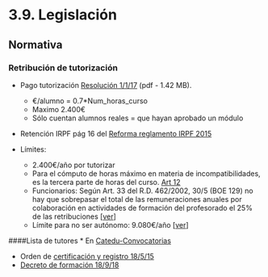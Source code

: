 
# 3.9. Legislación

## Normativa

### Retribución de tutorización

* Pago tutorización [Resolución 1/1/17](https://drive.google.com/open?id=0B8DUIrelUGyeRmxQQUdsYzMtdWM) (pdf - 1.42 MB).

    * €/alumno = 0.7*Num_horas_curso
    * Maximo 2.400€ 
    * Sólo cuentan alumnos reales = que hayan aprobado un módulo

* Retención IRPF pág 16 del [Reforma reglamento IRPF 2015](http://www.agenciatributaria.es/static_files/AEAT/Contenidos_Comunes/La_Agencia_Tributaria/Informacion_institucional/Campanias/IRPF_permanente/Novedades_2015/Reforma_Reglamento_IRPF_RD_633_2015.pdf)

* Límites:
    * 2.400€/año por tutorizar
    * Para el cómputo de horas máximo en materia de incompatibilidades, es la tercera parte de horas del curso. [Art 12](http://aularagon.catedu.es/materialesaularagon2013/cursotut/cursotut3/2017-1-1-Resolucion_pagos_ponentes.pdf)
    * Funcionarios: Según Art. 33 del R.D. 462/2002, 30/5 (BOE 129) no hay que sobrepasar el total de las remuneraciones anuales por colaboración en actividades de formación del profesorado el 25% de las retribuciones [[ver](http://www.boe.es/buscar/doc.php?id=BOE-A-2002-10337)]
    * Límite para no ser autónomo: 9.080€/año [[ver](http://www.elmundo.es/economia/2015/09/20/55f9aad3e2704e7b0f8b45ad.html)]

####Lista de tutores
    * En [Catedu-Convocatorias](http://catedu.es/webcatedu/index.php/convocatorias)

* Orden de [certificación y registro 18/5/15](http://www.educaragon.org/FILES/orden%20CERIFICACION%20Y%20REGISTRO.pdf)
* [Decreto de formación 18/9/18](http://www.educaragon.org/FILES/Decreto%20166%20(BOA%201-10-18)de%20Formaci%C3%B3n%20del%20Profesorado.pdf)